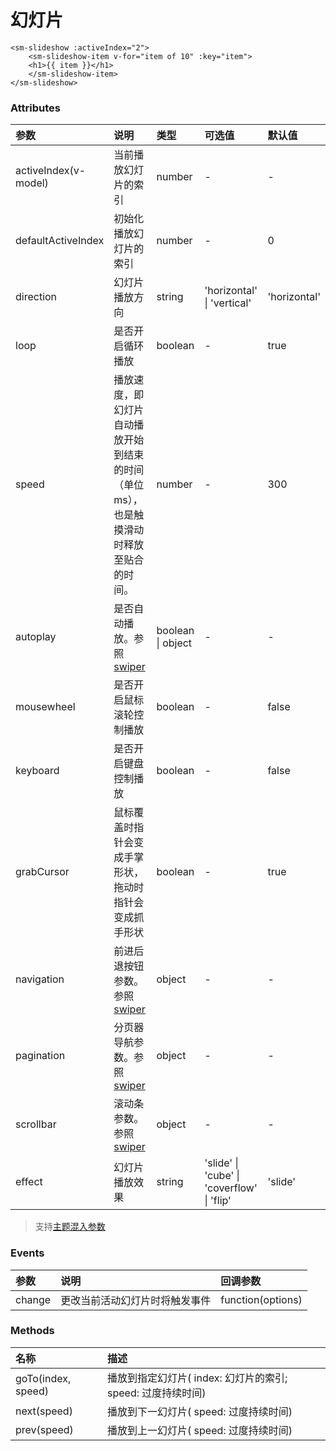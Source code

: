 # 幻灯片

<sm-iframe src="https://iclient.supermap.io/examples/component/components_slideshow_vue.html"></sm-iframe>

```vue
<sm-slideshow :activeIndex="2">
    <sm-slideshow-item v-for="item of 10" :key="item">
    <h1>{{ item }}</h1>
    </sm-slideshow-item>
</sm-slideshow>
```

### Attributes

| 参数                 | 说明                                                                                | 类型                | 可选值                                        | 默认值            |
| :------------------- | :---------------------------------------------------------------------------------- | :---------------- | :-------------------------------------------- | :--------------- |
| activeIndex(v-model) | 当前播放幻灯片的索引                                                                 | number           | -                                             | -                |
| defaultActiveIndex   | 初始化播放幻灯片的索引                                                               | number           | -                                             | 0                |
| direction            | 幻灯片播放方向                                                                       | string           | 'horizontal' \| 'vertical'                    | 'horizontal'     |
| loop                 | 是否开启循环播放                                                                     | boolean          | -                                             | true             |
| speed                | 播放速度，即幻灯片自动播放开始到结束的时间（单位ms），也是触摸滑动时释放至贴合的时间。  | number           | -                                             | 300              |
| autoplay             | 是否自动播放。参照[swiper](https://www.swiper.com.cn/api/autoplay/16.html)           | boolean \|  object           | -                                             | -                |
| mousewheel           | 是否开启鼠标滚轮控制播放                                                              | boolean          | -                                             | false            |
| keyboard             | 是否开启键盘控制播放                                                                 | boolean          | -                                             | false            |
| grabCursor           | 鼠标覆盖时指针会变成手掌形状，拖动时指针会变成抓手形状                                 | boolean          | -                                             | true             |
| navigation           | 前进后退按钮参数。参照[swiper](https://www.swiper.com.cn/api/navigation/355.html)     | object           | -                                             | -                |
| pagination           | 分页器导航参数。参照[swiper](https://www.swiper.com.cn/api/pagination/362.html)       | object           | -                                             | -                |
| scrollbar            | 滚动条参数。参照[swiper](https://www.swiper.com.cn/api/scrollbar/369.html)            | object           | -                                             | -                |
| effect               | 幻灯片播放效果                                                                        | string           | 'slide' \| 'cube' \| 'coverflow' \| 'flip'    | 'slide'          |

> 支持[主题混入参数](/zh/api/mixin/mixin.md#theme)

### Events

| 参数      | 说明                                         | 回调参数               |
| :-------- | :------------------------------------------- | :-------------------   |
| change    | 更改当前活动幻灯片时将触发事件                 | function(options)      |

### Methods

| 名称                    | 描述                                                                  | 
| :---------------------- | :-------------------------------------------------------------------- | 
| goTo(index, speed)      | 播放到指定幻灯片( index: 幻灯片的索引; speed: 过度持续时间)             | 
| next(speed)             | 播放到下一幻灯片( speed: 过度持续时间)                                  | 
| prev(speed)             | 播放到上一幻灯片( speed: 过度持续时间)                                  | 
